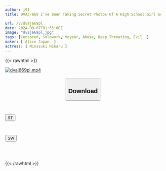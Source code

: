 ```yaml
---
author: j91
title: DVAJ-669 I've Been Taking Secret Photos Of A High School Girl Going To And From School, Upskirts, Changing Rooms, The Toilet, The Bath, Etc. For A Year, And Now She Has A Boyfriend. I Can't Control My Jealousy, So I Track Her Down, Kidnap Her, Rape Her, And Cum Inside Her Over And Over Again Until She Stops Resisting. Hikaru Minazuki

url: /v/dvaj669pl
date: 2024-09-07T01:55:00Z
image: "dvaj669pl.jpg"
tags: [Censored, Solowork, Voyeur, Abuse, Deep Throating, Evil	]
maker: [ Alice Japan  ]
actress: [ Minasuki Hikaru ]
---
```



{{< rawhtml >}}

<div class="video" data-videoid="Re6m91DJjZtdRQv">
    <a href="javascript:;">
        <img src="/v/dvaj669pl/dvaj669pl.jpg" width="WIDTH" height="HEIGHT" alt="dvaj669pl.mp4" loading="lazy">
    </a>
</div>

<script type="text/javascript" src="https://j91.asia/asset/on-demand-st.js"></script>

<br>
  <link rel="stylesheet" href="https://j91.asia/asset/bs5.css">
  
  <center>
  <button class="btn btn-primary" type="button" data-bs-toggle="collapse" data-bs-target=".multi-collapse" aria-expanded="false" aria-controls="multiCollapseExample1 multiCollapseExample2"><h2>Download</h2></button></center>
</p>
<div class="row">
  <div class="col">
    <div class="collapse multi-collapse" id="multiCollapseExample1">
      <div class="card card-body">
	      	      <br>
<div class="buttons">  
<p><a href="/v/dvaj669pl/st.html" target="_blank"><button class="btn-hover color-3"><i class="fa fa-download"></i> ST</button></a></p></div>
    </div>
  </div>
</div>
  <div class="col">
    <div class="collapse multi-collapse" id="multiCollapseExample2">
      <div class="card card-body">
	      <br>
<div class="buttons">
<p><a href="/v/dvaj669pl/sw.html" target="_blank"><button class="btn-hover color-2"><i class="fa fa-download"></i> SW</button></a></p></div>
<br><br>
      </div>
    </div>
  </div>
</div>

{{< /rawhtml >}}